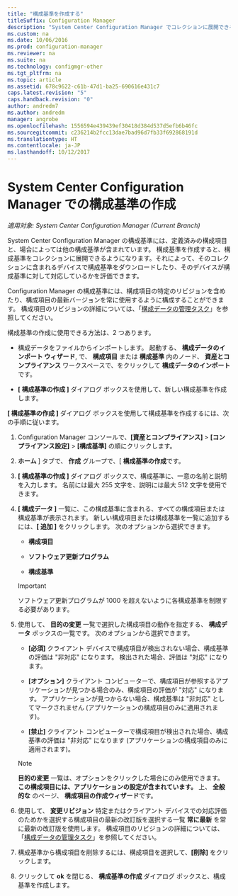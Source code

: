 ```yaml
---
title: "構成基準を作成する"
titleSuffix: Configuration Manager
description: "System Center Configuration Manager でコレクションに展開できる構成基準を作成します。"
ms.custom: na
ms.date: 10/06/2016
ms.prod: configuration-manager
ms.reviewer: na
ms.suite: na
ms.technology: configmgr-other
ms.tgt_pltfrm: na
ms.topic: article
ms.assetid: 678c9622-c61b-47d1-ba25-690616e431c7
caps.latest.revision: "5"
caps.handback.revision: "0"
author: andredm7
ms.author: andredm
manager: angrobe
ms.openlocfilehash: 1556594e439439ef30418d384d537d5efb6b46fc
ms.sourcegitcommit: c236214b2fcc13dae7bad96d7fb33f692868191d
ms.translationtype: HT
ms.contentlocale: ja-JP
ms.lasthandoff: 10/12/2017
---
```

# <a name="create-configuration-baselines-in-system-center-configuration-manager"></a>System Center Configuration Manager での構成基準の作成

*適用対象: System Center Configuration Manager (Current Branch)*


System Center Configuration Manager の構成基準には、定義済みの構成項目と、場合によっては他の構成基準が含まれています。 構成基準を作成すると、構成基準をコレクションに展開できるようになります。それによって、そのコレクションに含まれるデバイスで構成基準をダウンロードしたり、そのデバイスが構成基準に対して対応しているかを評価できます。  

 Configuration Manager の構成基準には、構成項目の特定のリビジョンを含めたり、構成項目の最新バージョンを常に使用するように構成することができます。 構成項目のリビジョンの詳細については、「[構成データの管理タスク](../../compliance/deploy-use/management-tasks-for-configuration-data.md)」を参照してください。  

 構成基準の作成に使用できる方法は、2 つあります。  

-   構成データをファイルからインポートします。 起動する、 **構成データのインポート ウィザード**, で、 **構成項目** または **構成基準** 内のノード、 **資産とコンプライアンス**  ワークスペースで、をクリックして **構成データのインポート**です。  

-   **[ 構成基準の作成 ]** ダイアログ ボックスを使用して、新しい構成基準を作成します。  

 **[ 構成基準の作成 ]** ダイアログ ボックスを使用して構成基準を作成するには、次の手順に従います。  

1.  Configuration Manager コンソールで、**[資産とコンプライアンス]** > **[コンプライアンス設定]** > **[構成基準]** の順にクリックします。  

3.  **ホーム** ] タブで、 **作成** グループで、[ **構成基準の作成**です。  

4.  **[ 構成基準の作成 ]** ダイアログ ボックスで、構成基準に、一意の名前と説明を入力します。 名前には最大 255 文字を、説明には最大 512 文字を使用できます。  

5.  **[ 構成データ ]** 一覧に、この構成基準に含まれる、すべての構成項目または構成基準が表示されます。 新しい構成項目または構成基準を一覧に追加するには、**[ 追加 ]** をクリックします。 次のオプションから選択できます。  

    -   **構成項目**  

    -   **ソフトウェア更新プログラム**  

    -   **構成基準**  
      > [!IMPORTANT]
      > ソフトウェア更新プログラムが 1000 を超えないように各構成基準を制限する必要があります。
6.  使用して、 **目的の変更** 一覧で選択した構成項目の動作を指定する、 **構成データ**  ボックスの一覧です。 次のオプションから選択できます。  

    -   **[必須]** クライアント デバイスで構成項目が検出されない場合、構成基準の評価は "非対応" になります。 検出された場合、評価は "対応" になります。  

    -   **[オプション]** クライアント コンピューターで、構成項目が参照するアプリケーションが見つかる場合のみ、構成項目の評価が "対応" になります。 アプリケーションが見つからない場合、構成基準は "非対応" としてマークされません (アプリケーションの構成項目のみに適用されます)。  

    -   **[禁止]** クライアント コンピューターで構成項目が検出された場合、構成基準の評価は "非対応" になります (アプリケーションの構成項目のみに適用されます)。  

    > [!NOTE]
    >  **目的の変更** 一覧は、オプションをクリックした場合にのみ使用できます。 **この構成項目には、アプリケーションの設定が含まれています。** 上、 **全般的な** のページ、 **構成項目の作成ウィザード**です。  

7.  使用して、 **変更リビジョン** 特定またはクライアント デバイスでの対応評価のためかを選択する構成項目の最新の改訂版を選択する一覧 **常に最新** を常に最新の改訂版を使用します。 構成項目のリビジョンの詳細については、「[構成データの管理タスク](../../compliance/deploy-use/management-tasks-for-configuration-data.md)」を参照してください。  

8.  構成基準から構成項目を削除するには、構成項目を選択して、**[削除]** をクリックします。  

9. クリックして **ok** を閉じる、 **構成基準の作成**  ダイアログ ボックスと、構成基準を作成します。  
